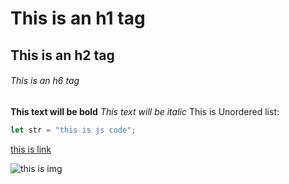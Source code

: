 # This is an h1 tag
## This is an h2 tag
###### This is an h6 tag

**This text will be bold**
*This text will be italic*
This is Unordered list:


```javascript
let str = "this is js code";
```
[this is link](https://github.com)

![this is img](https://t4.ftcdn.net/jpg/00/97/58/97/360_F_97589769_t45CqXyzjz0KXwoBZT9PRaWGHRk5hQqQ.jpg)
